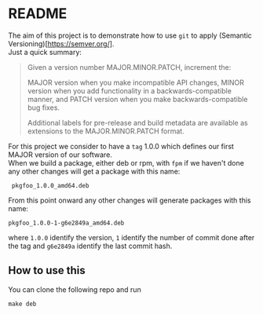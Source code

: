 # README

The aim of this project is to demonstrate how to use `git` to apply (Semantic Versioning)[https://semver.org/].  
Just a quick summary:

> Given a version number MAJOR.MINOR.PATCH, increment the:
>
>    MAJOR version when you make incompatible API changes,
>    MINOR version when you add functionality in a backwards-compatible manner, and
>    PATCH version when you make backwards-compatible bug fixes.
>
> Additional labels for pre-release and build metadata are available as extensions to the MAJOR.MINOR.PATCH format.

For this project we consider to have a `tag` 1.0.0 which defines our first MAJOR version of our software.  
When we build a package, either deb or rpm, with `fpm` if we haven't done any other changes will get a package with this name:

     pkgfoo_1.0.0_amd64.deb    

From this point onward any other changes will generate packages with this name:

    pkgfoo_1.0.0-1-g6e2849a_amd64.deb

where `1.0.0` identify the version, `1` identify the number of commit done after the tag and `g6e2849a` identify the last commit hash.

## How to use this

You can clone the following repo and run

    make deb
